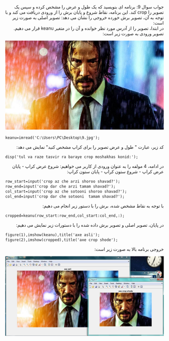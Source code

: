 <div dir="rtl">
جواب سوال 9:
    برنامه ای بنویسید که یک طول و عرض را مشخص کرده و سپس یک تصویر را crop کند.
    این برنامه، نقاط شروع و پایان برش را از ورودی دریافت می کند و با توجه به آن، تصویر برش خورده خروجی را نشان می دهد:
تصویر اصلی به صورت زیر است:
</div>

<div dir="rtl">
در ابتدا، تصویر را از آدرس مورد نظر خوانده و آن را در متغیر keanu قرار می دهیم. تصویر ورودی به صورت زیر است:
</div>

![voroodi](9.jpg)

```
keanu=imread('C:\Users\PC\Desktop\9.jpg');
```

<div dir="rtl">
کد زیر، عبارت  " طول و عرض تصویر را برای کراپ مشخص کنید" نمایش می دهد:
</div>

```
disp('tul va raze tasvir ra baraye crop moshakhas konid:');
```

<div dir="rtl">
در ادامه، 4 مولفه را به عنوان ورودی از کاربر می خواهیم: شروع عرض کراپ - پایان عرض کراپ - شروع ستون کراپ - پایان ستون کراپ:
</div>


```
row_start=input('crop az che arzi shoroo shavad?');
row_end=input('crop dar che arzi tamam shavad?');
col_start=input('crop az che sotooni shoroo shavad?');
col_end=input('crop dar che sotooni  tamam shavad?');
```

<div dir="rtl">
با توجه به نقاط مشخص شده، برش را با دستور زیر انجام می دهیم:
</div>

```
cropped=keanu(row_start:row_end,col_start:col_end,:);
```

<div dir="rtl">
در پایان، تصویر اصلی و تصویر برش داده شده را با دستورات زیر نمایش می دهیم:
</div>

```
figure(1),imshow(keanu),title('axe asli');
figure(2),imshow(cropped),title('axe crop shode');
```

<div dir="rtl">
خروجی برنامه بالا به صورت زیر است:
</div>

![khorooji](9.1.jpg)
